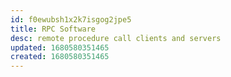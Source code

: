 ```yaml
---
id: f0ewubsh1x2k7isgog2jpe5
title: RPC Software
desc: remote procedure call clients and servers
updated: 1680580351465
created: 1680580351465
---
```

